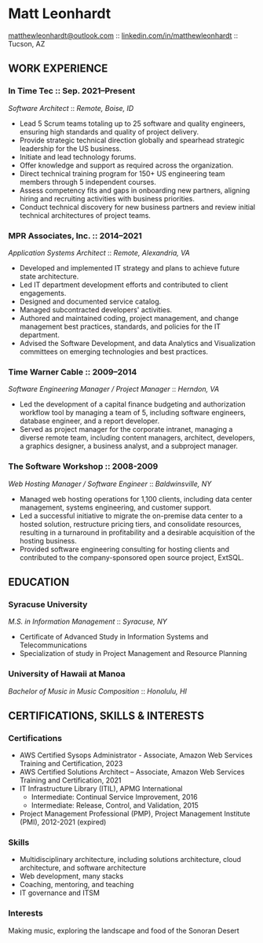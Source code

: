 # Matt Leonhardt

[matthewleonhardt@outlook.com](mailto::matthewleonhardt@outlook.com) :: [linkedin.com/in/matthewleonhardt](https://www.linkedin.com/in/matthewleonhardt/) :: Tucson, AZ


## WORK EXPERIENCE 

### In Time Tec :: Sep. 2021–Present

*Software Architect* :: *Remote, Boise, ID*

* Lead 5 Scrum teams totaling up to 25 software and quality engineers, ensuring high standards and quality of project delivery.  
* Provide strategic technical direction globally and spearhead strategic leadership for the US business.  
* Initiate and lead technology forums.  
* Offer knowledge and support as required across the organization. 
* Direct technical training program for 150+ US engineering team members through 5 independent courses.  
* Assess competency fits and gaps in onboarding new partners, aligning hiring and recruiting activities with business priorities.  
* Conduct technical discovery for new business partners and review initial technical architectures of project teams. 

### MPR Associates, Inc. :: 2014–2021

*Application Systems Architect* :: *Remote, Alexandria, VA*

* Developed and implemented IT strategy and plans to achieve future state architecture. 
* Led IT department development efforts and contributed to client engagements. 
* Designed and documented service catalog. 
* Managed subcontracted developers' activities. 
* Authored and maintained coding, project management, and change management best practices, standards, and policies for the IT department. 
* Advised the Software Development, and data Analytics and Visualization committees on emerging technologies and best practices. 

### Time Warner Cable :: 2009–2014

*Software Engineering Manager / Project Manager* :: *Herndon, VA*

* Led the development of a capital finance budgeting and authorization workflow tool by managing a team of 5, including software engineers, database engineer, and a report developer. 
* Served as project manager for the corporate intranet, managing a diverse remote team, including content managers, architect, developers, a graphics designer, a business analyst, and a subproject manager. 

### The Software Workshop :: 2008-2009

*Web Hosting Manager / Software Engineer* :: *Baldwinsville, NY*

* Managed web hosting operations for 1,100 clients, including data center management, systems engineering, and customer support. 
* Led a successful initiative to migrate the on-premise data center to a hosted solution, restructure pricing tiers, and consolidate resources, resulting in a turnaround in profitability and a desirable acquisition of the hosting business. 
* Provided software engineering consulting for hosting clients and contributed to the company-sponsored open source project, ExtSQL. 

## EDUCATION

### Syracuse University

*M.S. in Information Management* :: *Syracuse, NY*

* Certificate of Advanced Study in Information Systems and Telecommunications 
* Specialization of study in Project Management and Resource Planning 

### University of Hawaii at Manoa

*Bachelor of Music in Music Composition* :: *Honolulu, HI*

## CERTIFICATIONS, SKILLS & INTERESTS 

### Certifications

* AWS Certified Sysops Administrator - Associate, Amazon Web Services Training and Certification, 2023
* AWS Certified Solutions Architect – Associate, Amazon Web Services Training and Certification, 2021 
* IT Infrastructure Library (ITIL), APMG International 
  * Intermediate: Continual Service Improvement, 2016 
  * Intermediate: Release, Control, and Validation, 2015 
* Project Management Professional (PMP), Project Management Institute (PMI), 2012-2021 (expired) 

### Skills

* Multidisciplinary architecture, including solutions architecture, cloud architecture, and software architecture  
* Web development, many stacks  
* Coaching, mentoring, and teaching  
* IT governance and ITSM 

### Interests

Making music, exploring the landscape and food of the Sonoran Desert 
